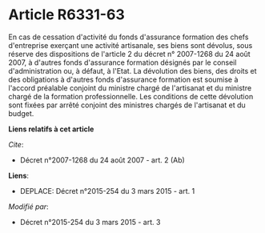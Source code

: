 # Article R6331-63

En cas de cessation d'activité du fonds d'assurance formation des chefs d'entreprise exerçant une activité artisanale, ses
biens sont dévolus, sous réserve des dispositions de l'article 2 du décret n° 2007-1268 du 24 août 2007, à d'autres fonds
d'assurance formation désignés par le conseil d'administration ou, à défaut, à l'Etat. La dévolution des biens, des droits et
des obligations à d'autres fonds d'assurance formation est soumise à l'accord préalable conjoint du ministre chargé de
l'artisanat et du ministre chargé de la formation professionnelle. Les conditions de cette dévolution sont fixées par arrêté
conjoint des ministres chargés de l'artisanat et du budget.

**Liens relatifs à cet article**

_Cite_:

  - Décret n°2007-1268 du 24 août 2007 - art. 2 (Ab)

**Liens**:

  - DEPLACE: Décret n°2015-254 du 3 mars 2015 - art. 1

_Modifié par_:

  - Décret n°2015-254 du 3 mars 2015 - art. 3

